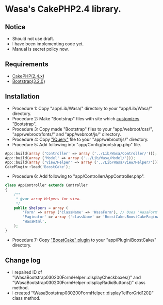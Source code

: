 Wasa's CakePHP2.4 library.
========================================

Notice
------

* Should not use draft.
* I have been implementing code yet.
* Manual is secret policy now.

Requirements
-----------------

* [CakePHP(2.4.x)](http://cakephp.jp/)
* [Bootstrap(3.2.0)](http://getbootstrap.com/)

Installation
-----------------

* Procedure 1: Copy "app/Lib/Wasa/" directory to your "app/Lib/Wasa/" directory.
* Procedure 2: Make "Bootstrap" files with site which [customizes "Bootstrap".](http://getbootstrap.com/customize/)
* Procedure 3: Copy made "Bootstrap" files to your "app/webroot/css/", "app/webroot/fonts/" and "app/webroot/js/" directory.
* Procedure 4: Copy ["jQuery"](http://jquery.com/) file to your "app/webroot/js/" directory.
* Procedure 5: Add following into "app/Config/bootstrap.php" file.

```php
App::build(array ('Controller' => array ('../Lib/Wasa/Controller/')));
App::build(array ('Model' => array ('../Lib/Wasa/Model/')));
App::build(array ('View/Helper' => array ('../Lib/Wasa/View/Helper/')));
CakePlugin::load('BoostCake');
```

* Procedure 6: Add following to "app/Controller/AppController.php".

```php
class AppController extends Controller
{
    /**
     * @var array Helpers for view.
     */
    public $helpers = array (
        'Form' => array ('className' => 'WasaForm'), // Uses "WasaForm" helper instead of "Form" helper.
        'Paginator' => array ('className' => 'BoostCake.BoostCakePaginator'), // Uses "BoostCakePaginator" helper instead of "Paginator" helper.
        'WasaHtml',
    );
}
```

* Procedure 7: Copy ["BoostCake" plugin](https://github.com/slywalker/cakephp-plugin-boost_cake) to your "app/Plugin/BoostCake/" directory.

Change log
----------

* I repaired ID of "\WasaBootstrap030200FormHelper::displayCheckboxes()" and "\WasaBootstrap030200FormHelper::displayRadioButtons()" class method.
* I created "\WasaBootstrap030200FormHelper::displayTelForGrid120()" class method.
